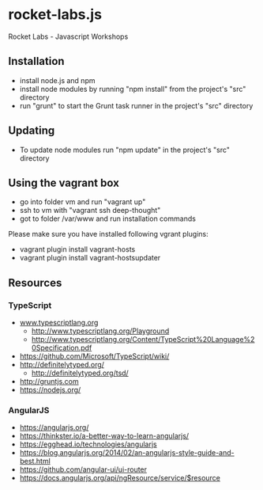 # rocket-labs.js
Rocket Labs - Javascript Workshops

## Installation ##

* install node.js and npm
* install node modules by running "npm install" from the project's "src" directory
* run "grunt" to start the Grunt task runner in the project's "src" directory

## Updating ##

* To update node modules run "npm update" in the project's "src" directory

## Using the vagrant box ##

* go into folder vm and run "vagrant up"
* ssh to vm with "vagrant ssh deep-thought"
* got to folder /var/www and run installation commands

Please make sure you have installed following vgrant plugins:
* vagrant plugin install vagrant-hosts
* vagrant plugin install vagrant-hostsupdater

## Resources ##

### TypeScript ###

* www.typescriptlang.org
  * http://www.typescriptlang.org/Playground
  * http://www.typescriptlang.org/Content/TypeScript%20Language%20Specification.pdf
* https://github.com/Microsoft/TypeScript/wiki/ 
* http://definitelytyped.org/ 
  * http://definitelytyped.org/tsd/
* http://gruntjs.com
* https://nodejs.org/

### AngularJS ###

* https://angularjs.org/
* https://thinkster.io/a-better-way-to-learn-angularjs/
* https://egghead.io/technologies/angularjs
* https://blog.angularjs.org/2014/02/an-angularjs-style-guide-and-best.html
* https://github.com/angular-ui/ui-router
* https://docs.angularjs.org/api/ngResource/service/$resource